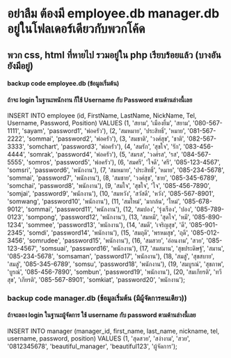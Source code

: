 # อย่าลืม ต้องมี employee.db   manager.db  อยู่ในโฟลเดอร์เดียวกับพวกโค้ด

## พวก css, html ที่หายไป รวมอยู่ใน php เรียบร้อยแล้ว (บางอันยังมีอยู่)

#### backup code employee.db (ข้อมูลเริ่มต้น)
#### ถ้าจะ login ในฐานะพนักงาน ก็ใช้ Username กับ Password ตามด้านล่างนี้เลย
INSERT INTO employee (id, FirstName, LastName, NickName, Tel, Username, Password, Position)
VALUES 
(1, 'สยาม', 'เมืองยิ้ม', 'สยาม', '080-567-1111', 'sayam', 'password1', 'พ่อครัว'),
(2, 'สมหมาย', 'ประสิทธิ์', 'หมาย', '081-567-2222', 'sommai', 'password2', 'พ่อครัว'),
(3, 'สมชาติ', 'วงศ์สุข', 'ชาติ', '082-567-3333', 'somchart', 'password3', 'พ่อครัว'),
(4, 'สมรัก', 'สุขใจ', 'รัก', '083-456-4444', 'somrak', 'password4', 'พ่อครัว'),
(5, 'สมรส', 'วงศ์รส', 'รส', '084-567-5555', 'somros', 'password5', 'พ่อครัว'),
(6, 'สมศรี', 'ใจดี', 'ศรี', '085-123-4567', 'somsri', 'password6', 'พนักงาน'),
(7, 'สมหมาย', 'ประสิทธิ์', 'หมาย', '085-234-5678', 'sommai', 'password7', 'พนักงาน'),
(8, 'สมชาย', 'วงศ์สุข', 'ชาย', '085-345-6789', 'somchai', 'password8', 'พนักงาน'),
(9, 'สมใจ', 'สุขใจ', 'ใจ', '085-456-7890', 'somjai', 'password9', 'พนักงาน'),
(10, 'สมหวัง', 'สวัสดี', 'หวัง', '085-567-8901', 'somwang', 'password10', 'พนักงาน'),
(11, 'สมใหม่', 'มากล้น', 'ใหม่', '085-678-9012', 'sommai', 'password11', 'พนักงาน'),
(12, 'สมปอง', 'รุ่งเรือง', 'ปอง', '085-789-0123', 'sompong', 'password12', 'พนักงาน'),
(13, 'สมหมี', 'สุดใจ', 'หมี', '085-890-1234', 'sommee', 'password13', 'พนักงาน'),
(14, 'สมดี', 'เจริญสุข', 'ดี', '085-901-2345', 'somdi', 'password14', 'พนักงาน'),
(15, 'สมฤดี', 'พรหมสุข', 'ฤดี', '085-012-3456', 'somrudee', 'password15', 'พนักงาน'),
(16, 'สมสวย', 'อ่อนงาม', 'สวย', '085-123-4567', 'somsuai', 'password16', 'พนักงาน'),
(17, 'สมสมาน', 'สุขประดิษฐ์', 'สมาน', '085-234-5678', 'somsaman', 'password17', 'พนักงาน'),
(18, 'สมสู่', 'สุขสบาย', 'สมสู่', '085-345-6789', 'somsu', 'password18', 'พนักงาน'),
(19, 'สมบูรณ์', 'สุขภาพ', 'บูรณ์', '085-456-7890', 'sombun', 'password19', 'พนักงาน'),
(20, 'สมเกียรติ', 'ทวีสุข', 'เกียรติ', '085-567-8901', 'somkiat', 'password20', 'พนักงาน');


### backup code manager.db (ข้อมูลเริ่มต้น (มีผู้จัดการคนเดียว))
#### ถ้าจะลอง login ในฐานะผู้จัดการ ใช้ username กับ password ตามด้านล่างนี้เลย

INSERT INTO manager (manager_id, first_name, last_name, nickname, tel, username, password, position)
VALUES (1, 'สุดสวย', 'สง่างาม', 'สวย', '0812345678', 'beautiful_manager', 'beautiful123', 'ผู้จัดการ');

